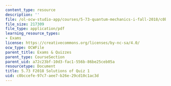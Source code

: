 ```yaml
---
content_type: resource
description: ''
file: /ol-ocw-studio-app/courses/5-73-quantum-mechanics-i-fall-2018/c0bccefe97c7aee7b26e29cd10c1ac3d_MIT5_73F18_quiz1_soln.pdf
file_size: 217309
file_type: application/pdf
learning_resource_types:
- Exams
license: https://creativecommons.org/licenses/by-nc-sa/4.0/
ocw_type: OCWFile
parent_title: Exams & Quizzes
parent_type: CourseSection
parent_uid: a72c23bf-10d3-fac1-556b-86be25ceb05a
resourcetype: Document
title: 5.73 F2018 Solutions of Quiz 1
uid: c0bccefe-97c7-aee7-b26e-29cd10c1ac3d
---
```

